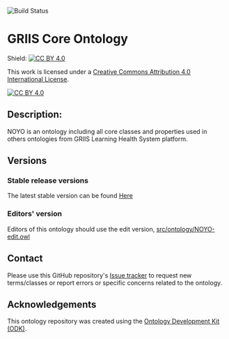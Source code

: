 
![Build Status](https://github.com/OpenLHS/NOYO/workflows/CI/badge.svg)
# GRIIS Core Ontology

Shield: [![CC BY 4.0][cc-by-shield]][cc-by]

This work is licensed under a
[Creative Commons Attribution 4.0 International License][cc-by].

[![CC BY 4.0][cc-by-image]][cc-by]

[cc-by]: http://creativecommons.org/licenses/by/4.0/
[cc-by-image]: https://i.creativecommons.org/l/by/4.0/88x31.png
[cc-by-shield]: https://img.shields.io/badge/License-CC%20BY%204.0-lightgrey.svg

## Description: 

NOYO is an ontology including all core classes and properties used in others ontologies from GRIIS Learning Health System platform.

## Versions

### Stable release versions

The latest stable version can be found [Here](https://github.com/OpenLHS/NOYO/releases/latest)

### Editors' version

Editors of this ontology should use the edit version, [src/ontology/NOYO-edit.owl](src/ontology/NOYO-edit.owl)

## Contact

Please use this GitHub repository's [Issue tracker](https://github.com/OpenLHS/NOYO/issues) to request new terms/classes or report errors or specific concerns related to the ontology.

## Acknowledgements

This ontology repository was created using the [Ontology Development Kit (ODK)](https://github.com/INCATools/ontology-development-kit).